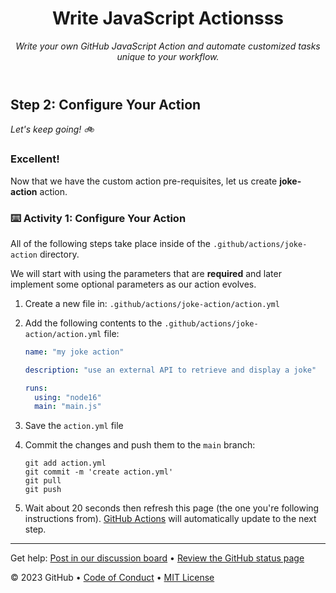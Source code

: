 <header>

<!--
  <<< Author notes: Course header >>>
  Include a 1280×640 image, course name in sentence case, and a concise description in emphasis.
  In your repository settings: enable template repository, add your 1280×640 social image, auto delete head branches.
  Next to "About", add description & tags; disable releases, packages, & environments.
  Add your open source license, GitHub uses MIT license.
-->

# Write JavaScript Actionsss

_Write your own GitHub JavaScript Action and automate customized tasks unique to your workflow._

</header>

<!--
  <<< Author notes: Step 2 >>>
  Start this step by acknowledging the previous step.
  Define terms and link to docs.github.com.
-->

## Step 2: Configure Your Action

_Let's keep going! :bike:_

### Excellent!

Now that we have the custom action pre-requisites, let us create **joke-action** action.

### :keyboard: Activity 1: Configure Your Action

All of the following steps take place inside of the `.github/actions/joke-action` directory.

We will start with using the parameters that are **required** and later implement some optional parameters as our action evolves.

1. Create a new file in: `.github/actions/joke-action/action.yml`
2. Add the following contents to the `.github/actions/joke-action/action.yml` file:

   ```yaml
   name: "my joke action"

   description: "use an external API to retrieve and display a joke"

   runs:
     using: "node16"
     main: "main.js"
   ```

3. Save the `action.yml` file
4. Commit the changes and push them to the `main` branch:
   ```shell
   git add action.yml
   git commit -m 'create action.yml'
   git pull
   git push
   ```
5. Wait about 20 seconds then refresh this page (the one you're following instructions from). [GitHub Actions](https://docs.github.com/en/actions) will automatically update to the next step.

<footer>

---

Get help: [Post in our discussion board](https://github.com/orgs/skills/discussions/categories/write-javascript-actions) &bull; [Review the GitHub status page](https://www.githubstatus.com/)

&copy; 2023 GitHub &bull; [Code of Conduct](https://www.contributor-covenant.org/version/2/1/code_of_conduct/code_of_conduct.md) &bull; [MIT License](https://gh.io/mit)

</footer>
